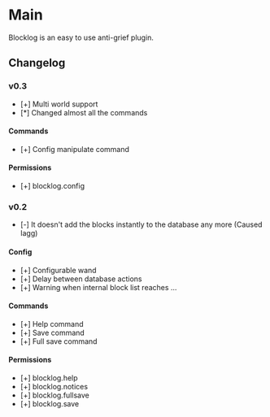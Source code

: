 Main
===========
Blocklog is an easy to use anti-grief plugin.

Changelog
-----------

### v0.3 ###
* [+] Multi world support
* [*] Changed almost all the commands

#### Commands ####
* [+] Config manipulate command

#### Permissions ####
* [+] blocklog.config

### v0.2 ###
* [-] It doesn't add the blocks instantly to the database any more (Caused lagg)

#### Config ####
* [+] Configurable wand
* [+] Delay between database actions
* [+] Warning when internal block list reaches ...

#### Commands ####
* [+] Help command
* [+] Save command
* [+] Full save command

#### Permissions ####
* [+] blocklog.help
* [+] blocklog.notices
* [+] blocklog.fullsave
* [+] blocklog.save